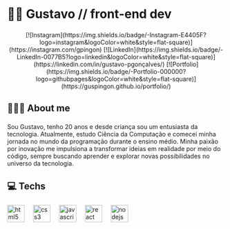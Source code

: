 <h1 align="left">👋🏻 Gustavo // front-end dev</h1>

###

<div align="center">
[![Instagram](https://img.shields.io/badge/-Instagram-E4405F?logo=instagram&logoColor=white&style=flat-square)](https://instagram.com/gpingon)
[![LinkedIn](https://img.shields.io/badge/-LinkedIn-0077B5?logo=linkedin&logoColor=white&style=flat-square)](https://linkedin.com/in/gustavo-pgonçalves/)
[![Portfolio](https://img.shields.io/badge/-Portfolio-000000?logo=githubpages&logoColor=white&style=flat-square)](https://guspingon.github.io/portfolio/)
</div>

<h2 align="left">🧑🏻‍💻 About me</h2>

###

<p align="left">Sou Gustavo, tenho 20 anos e desde criança sou um entusiasta da tecnologia. Atualmente, estudo Ciência da Computação e comecei minha jornada no mundo da programação durante o ensino médio. Minha paixão por inovação me impulsiona a transformar ideias em realidade por meio do código, sempre buscando aprender e explorar novas possibilidades no universo da tecnologia.</p>

###

<h2 align="left">💻 Techs</h2>

###

<div align="left">
  <img src="https://skillicons.dev/icons?i=html" height="40" alt="html5 logo"  />
  <img width="12" />
  <img src="https://skillicons.dev/icons?i=css" height="40" alt="css3 logo"  />
  <img width="12" />
  <img src="https://skillicons.dev/icons?i=js" height="40" alt="javascript logo"  />
  <img width="12" />
  <img src="https://skillicons.dev/icons?i=react" height="40" alt="react logo"  />
  <img width="12" />
  <img src="https://skillicons.dev/icons?i=nodejs" height="40" alt="nodejs logo"  />
</div>

###
